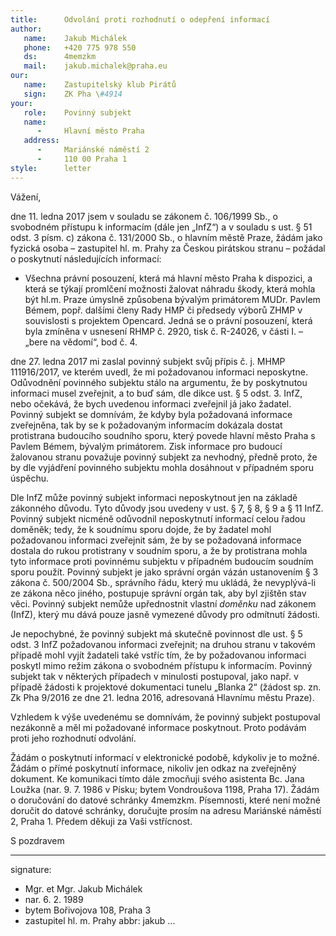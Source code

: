 ```yaml
---
title:      Odvolání proti rozhodnutí o odepření informací
author:
   name:    Jakub Michálek
   phone:   +420 775 978 550
   ds:      4memzkm
   mail:    jakub.michalek@praha.eu
our:
   name:    Zastupitelský klub Pirátů
   sign:    ZK Pha \#4914
your:
   role:    Povinný subjekt
   name:    
      -     Hlavní město Praha
   address:
      -     Mariánské náměstí 2
      -     110 00 Praha 1
style:      letter
---
```


Vážení,

dne 11. ledna 2017 jsem v souladu se zákonem č. 106/1999 Sb., o svobodném přístupu k informacím (dále jen „InfZ“) a v souladu s ust. § 51 odst. 3 písm. c) zákona č. 131/2000 Sb., o hlavním městě Praze, žádám jako fyzická osoba – zastupitel hl. m. Prahy za Českou pirátskou stranu – požádal o poskytnutí následujících informací:

* Všechna právní posouzení, která má hlavní město Praha k dispozici, a která se týkají promlčení možnosti žalovat náhradu škody,
která mohla být hl.m. Praze úmyslně způsobena bývalým primátorem MUDr. Pavlem Bémem, popř. dalšími členy Rady HMP či předsedy výborů ZHMP v souvislosti s projektem Opencard. Jedná se o právní posouzení, která byla zmíněna v usnesení RHMP č. 2920, tisk č. R-24026, v části I. – „bere na vědomí“, bod č. 4.

dne 27. ledna 2017 mi zaslal povinný subjekt svůj přípis č. j. MHMP 111916/2017, ve kterém uvedl, že mi požadovanou informaci neposkytne. Odůvodnění povinného subjektu stálo na argumentu, že by poskytnutou informaci musel zveřejnit, a to buď sám, dle dikce ust. § 5 odst. 3. InfZ, nebo očekává, že bych uvedenou informaci zveřejnil já jako žadatel. Povinný subjekt se domnívám, že kdyby byla požadovaná informace zveřejněna, tak by se k požadovaným informacím dokázala dostat protistrana budoucího soudního sporu, který povede hlavní město Praha s Pavlem Bémem, bývalým primátorem. Zisk informace pro budoucí žalovanou stranu považuje povinný subjekt za nevhodný, předně proto, že by dle vyjádření povinného subjektu mohla dosáhnout v případném sporu úspěchu.

Dle InfZ může povinný subjekt informaci neposkytnout jen na základě zákonného důvodu. Tyto důvody jsou uvedeny v ust. § 7, § 8, § 9 a § 11 InfZ. Povinný subjekt nicméně odůvodnil neposkytnutí informací celou řadou doměněk; tedy, že k soudnímu sporu dojde, že by žadatel mohl požadovanou informaci zveřejnit sám, že by se požadovaná informace dostala do rukou protistrany v soudním sporu, a že by protistrana mohla tyto informace proti povinnému subjektu v případném budoucím soudním sporu použít. Povinný subjekt je jako správní orgán vázán ustanovením § 3 zákona č. 500/2004 Sb., správního řádu, který mu ukládá, že nevyplývá-li ze zákona něco jiného, postupuje správní orgán tak, aby byl zjištěn stav věci. Povinný subjekt nemůže upřednostnit vlastní *doměnku* nad zákonem (InfZ), který mu dává pouze jasně vymezené důvody pro odmítnutí žádosti. 

Je nepochybné, že povinný subjekt má skutečně povinnost dle ust. § 5 odst. 3 InfZ požadovanou informaci zveřejnit; na druhou stranu v takovém případě mohl vyjít žadateli také vstříc tím, že by požadovanou informaci poskytl mimo režim zákona o svobodném přístupu k informacím. Povinný subjekt tak v některých případech v minulosti postupoval, jako např. v případě žádosti k projektové dokumentaci tunelu „Blanka 2“ (žádost sp. zn. Zk Pha 9/2016 ze dne 21. ledna 2016, adresovaná Hlavnímu městu Praze).

Vzhledem k výše uvedenému se domnívám, že povinný subjekt postupoval nezákonně a měl mi požadované informace poskytnout. Proto podávám proti jeho rozhodnutí odvolání. 

Žádám o poskytnutí informací v elektronické podobě, kdykoliv je to možné. Žádám o přímé poskytnutí informace, nikoliv jen odkaz na zveřejněný dokument. Ke komunikaci tímto dále zmocňuji svého asistenta Bc. Jana Loužka (nar. 9. 7. 1986 v Písku; bytem Vondroušova 1198, Praha 17). Žádám o doručování do datové schránky 4memzkm. Písemnosti, které není možné doručit do datové schránky, doručujte prosím na adresu Mariánské náměstí 2, Praha 1. Předem děkuji za Vaši vstřícnost.

S pozdravem

---
signature: 
  - Mgr. et Mgr. Jakub Michálek
  - nar. 6. 2. 1989
  - bytem Bořivojova 108, Praha 3
  - zastupitel hl. m. Prahy
abbr:       jakub
...

